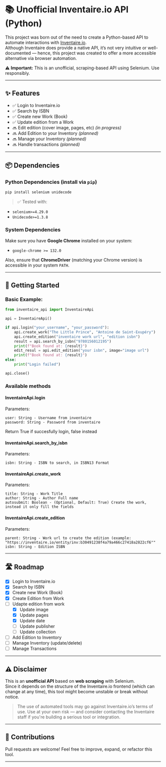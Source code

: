
# 📚 Unofficial Inventaire.io API (Python)

This project was born out of the need to create a Python-based API to automate interactions with [Inventaire.io](https://inventaire.io).  
Although Inventaire does provide a native API, it’s not very intuitive or well-documented — hence, this project was created to offer a more accessible alternative via browser automation.

⚠️ **Important:** This is an unofficial, scraping-based API using Selenium. Use responsibly.

---

## ✨ Features

- ✅ Login to Inventaire.io  
- ✅ Search by ISBN  
- ✅ Create new Work (Book)  
- ✅ Update edition from a Work  
- 🔜 Edit edition (cover image, pages, etc) *(in progress)*  
- 🔜 Add Edition to your Inventory *(planned)*  
- 🔜 Manage your Inventory *(planned)*  
- 🔜 Handle transactions *(planned)*

---

## 📦 Dependencies

### Python Dependencies (install via `pip`)
```bash
pip install selenium unidecode
```

> ✅ Tested with:
- `selenium>=4.29.0`  
- `Unidecode>=1.3.8`

### System Dependencies
Make sure you have **Google Chrome** installed on your system:
- `google-chrome >= 132.0`

Also, ensure that **ChromeDriver** (matching your Chrome version) is accessible in your system `PATH`.

---

## 🚀 Getting Started

### Basic Example:

```python
from inventaire_api import InventaireApi

api = InventaireApi()

if api.login("your_username", "your_password"):
    api.create_work("The Little Prince", "Antoine de Saint-Exupéry")
    api.create_edition("inventaire work url", "edition isbn")
    result = api.search_by_isbn("9780156012195")
    print(f"Book found at: {result}")
    edit_resul = api.edit_edition("your isbn", image="image url")
    print(f"Book found at: {result}")
else:
    print("Login failed")

api.close()
```

### Available methods
#### InventaireApi.login
Parameters:
```
user: String - Username from inventaire
password: String - Password from inventaire
```

Return True if succesfully login, false instead

#### InventaireApi.search_by_isbn
Parameters:
```
isbn: String - ISBN to search, in ISBN13 Format
```

#### InventaireApi.create_work
Parameters:
```
title: String - Work Title
author: String - Author Full name
autosubmit: Boolean - (Optional, Default: True) Create the work, instead it only fill the fields
```

#### InventaireApi.create_edition
Parameters:
```
parent: String - Work url to create the edition (example: "https://inventaire.io/entity/inv:b30491238f4a79a466c27418a2822cf6""
isbn: String - Edition ISBN
```

  

---

## 🛣️ Roadmap

- [x] Login to Inventaire.io  
- [x] Search by ISBN  
- [x] Create new Work (Book)  
- [x] Create Edition from Work  
- [ ] Udapte edition from work  
  - [x] Update image  
  - [x] Update pages  
  - [x] Update date  
  - [ ] Update publisher  
  - [ ] Update collection 
- [ ] Add Edition to Inventory  
- [ ] Manage Inventory (update/delete)  
- [ ] Manage Transactions

---

## ⚠️ Disclaimer

This is an **unofficial API** based on **web scraping** with Selenium.  
Since it depends on the structure of the Inventaire.io frontend (which can change at any time), this tool might become unstable or break without notice.

> The use of automated tools may go against Inventaire.io’s terms of use. Use at your own risk — and consider contacting the Inventaire staff if you're building a serious tool or integration.

---

## 🤝 Contributions

Pull requests are welcome! Feel free to improve, expand, or refactor this tool.

---
